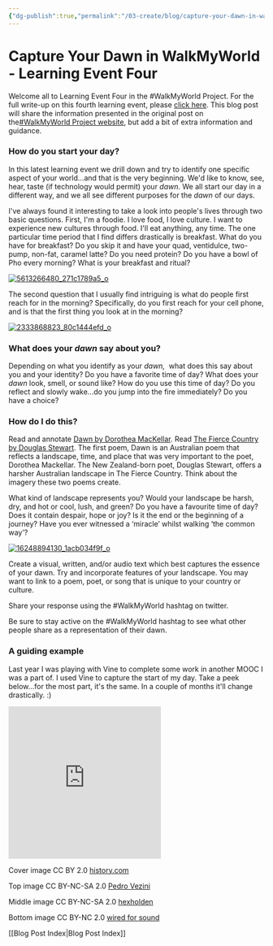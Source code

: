 ```yaml
---
{"dg-publish":true,"permalink":"/03-create/blog/capture-your-dawn-in-walk-my-world-learning-event-four/","title":"Capture Your Dawn in #WalkMyWorld - Learning Event Four","tags":["walkmyworld"]}
---
```


# Capture Your Dawn in WalkMyWorld - Learning Event Four

Welcome all to Learning Event Four in the #WalkMyWorld Project. For the full write-up on this fourth learning event, please [click here](http://bit.ly/walk2015LE4). This blog post will share the information presented in the original post on the[#WalkMyWorld Project website](https://sites.google.com/site/walkmyworldproject/), but add a bit of extra information and guidance.

### How do you start your day?

In this latest learning event we drill down and try to identify one specific aspect of your world...and that is the very beginning. We'd like to know, see, hear, taste (if technology would permit) your _dawn_. We all start our day in a different way, and we all see different purposes for the _dawn_ of our days.

I've always found it interesting to take a look into people's lives through two basic questions. First, I'm a foodie. I love food, I love culture. I want to experience new cultures through food. I'll eat anything, any time. The one particular time period that I find differs drastically is breakfast. What do you have for breakfast? Do you skip it and have your quad, ventidulce, two-pump, non-fat, caramel latte? Do you need protein? Do you have a bowl of Pho every morning? What is your breakfast and ritual?

[![5613266480_271c1789a5_o](images/5613266480_271c1789a5_o-300x276.jpg)](http://wiobyrne.com/wp-content/uploads/2015/02/5613266480_271c1789a5_o.jpg)

The second question that I usually find intriguing is what do people first reach for in the morning? Specifically, do you first reach for your cell phone, and is that the first thing you look at in the morning?

[![2333868823_80c1444efd_o](images/2333868823_80c1444efd_o-300x225.jpg)](http://wiobyrne.com/wp-content/uploads/2015/02/2333868823_80c1444efd_o.jpg)

### What does your _dawn_ say about you?

Depending on what you identify as your _dawn,_  what does this say about you and your identity? Do you have a favorite time of day? What does your _dawn_ look, smell, or sound like? How do you use this time of day? Do you reflect and slowly wake...do you jump into the fire immediately? Do you have a choice?

### How do I do this?

Read and annotate [Dawn by Dorothea MacKellar](http://genius.com/W-ian-obyrne-dorothea-mackellars-dawn-annotated). Read [The Fierce Country by Douglas Stewart](http://www.poetrylibrary.edu.au/poets/stewart-douglas/1-the-fierce-country-0342025#). The first poem, Dawn is an Australian poem that reflects a landscape, time, and place that was very important to the poet, Dorothea Mackellar. The New Zealand-born poet, Douglas Stewart, offers a harsher Australian landscape in The Fierce Country. Think about the imagery these two poems create.

What kind of landscape represents you? Would your landscape be harsh, dry, and hot or cool, lush, and green? Do you have a favourite time of day? Does it contain despair, hope or joy? Is it the end or the beginning of a journey? Have you ever witnessed a ‘miracle’ whilst walking ‘the common way’?

[![16248894130_1acb034f9f_o](images/16248894130_1acb034f9f_o-300x205.jpg)](http://wiobyrne.com/wp-content/uploads/2015/02/16248894130_1acb034f9f_o.jpg)

Create a visual, written, and/or audio text which best captures the essence of your dawn. Try and incorporate features of your landscape. You may want to link to a poem, poet, or song that is unique to your country or culture.

Share your response using the #WalkMyWorld hashtag on twitter.

Be sure to stay active on the #WalkMyWorld hashtag to see what other people share as a representation of their dawn.

### A guiding example

Last year I was playing with Vine to complete some work in another MOOC I was a part of. I used Vine to capture the start of my day. Take a peek below...for the most part, it's the same. In a couple of months it'll change drastically. :)

<iframe src="https://vine.co/v/hzWTBMQ79Wv/embed/simple" width="300" height="300" frameborder="0"></iframe>

<script src="https://platform.vine.co/static/scripts/embed.js"></script>

Cover image CC BY 2.0 [history.com](http://www.history.com/photos/martin-luther-king-jr)

Top image CC BY-NC-SA 2.0 [Pedro Vezini](https://www.flickr.com/photos/pedrovezini/5613266480/in/photolist-2vbxKn-2Uz7uA-6jGfd7-8jRDEi-2wbCsH-bqXPtF-97H3b2-9y2syy-oAeNAn-dLvHjR-a7C4ZK-7ZATv7-4wUh8t-dNbaM8-2VqRbB-51r1Wy-pgid3q-98ngs1-3KioLa-FPcvE-j7ncBi-h3zvt-24dtqu-4S3NF2-6rHess-pMuY1g-ond9yX-gFgToR-nHj7Q8-8BdEYU-4mG6L2-5ogDxE-68Lu7X-4JzLcE-dVxapA-6XCqBv-6JsD2k-gXFdh2-Q67Um-6fNGAD-5pNi1G-AnYAh-6ANdTK-5HGySp-qV37QF-ofoSdf-7w6nYn-7q1LNd-e49Xdb-e7523z)

Middle image CC BY-NC-SA 2.0 [hexholden](https://www.flickr.com/photos/hexholden/2333868823/in/photolist-4yeFTD-4ZbUD8-4TMqTW-6LYTtd-8zSZh8-u3aMs-5Msngx-cV1Tpb-7qBroR-2eiqvj-66wzGA-5Z62iq-6jTQ6Y-99rXAD-79f45P-4z8pJS-cV1TRN-8hify7-cV1XcY-8hifuo-HxG83-agnuNU-4g8C5n-cV1XVq-9ZS6CM-cV1Wes-3t2Swk-dQ1Dxm-4Qb4rt-dHf3D3-cV1YFN-cV1VFC-898Dnu-ddmFxU-8VXaCN-5uYYsz-cV1Zgo-cV1W41-cV1Vih-cV1XJf-cV1Y9A-cV1Vuh-cV1VS3-cV1ZMb-cV1ZVN-cV1ZBu-cV1YjA-cV1XnC-cV1YRw-cV1Yub)

Bottom image CC BY-NC 2.0 [wired for sound](https://www.flickr.com/photos/wiredforsound23/16248894130/in/photolist-qKRQ85-a43kJD-4ZBXTj-hosB8Q-nepJwP-99ekCN-4dJpNj-pDpto6-pe3cUt-7Mhtjx-mwQkvS-guqnae-8kNzF8-fuQHS8-7aWZAi-s2YjL-dozR4Y-4hUFCw-nEkqZ-oHRABK-dS2TKo-bQTspK-p15XiV-9sKcvF-p16aKt-oYjF8N-dA2Fiz-auFBhm-auCWE4-bpke44-6VgKyY-56kXPq-fHueZ7-bK5E5i-9zEets-9vPykE-bK75Ca-oHSadA-6xTqsn-auFMGm-6Ts9cD-oEkeBy-a1wpQx-oHRQtU-6zuD6q-5rxtX6-7VvuYY-a1w6cn-auFpro-dCGyk8)

[[Blog Post Index\|Blog Post Index]]